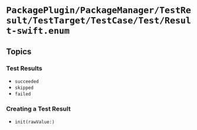 # ``PackagePlugin/PackageManager/TestResult/TestTarget/TestCase/Test/Result-swift.enum``

## Topics

### Test Results

- ``succeeded``
- ``skipped``
- ``failed``

### Creating a Test Result

- ``init(rawValue:)``
